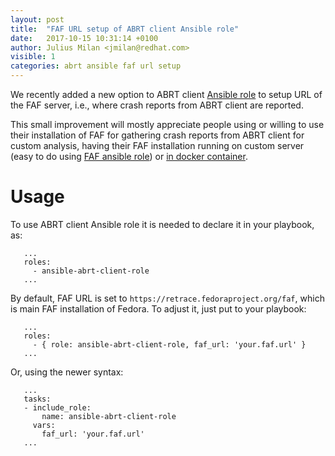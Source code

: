 ```yaml
---
layout: post
title:  "FAF URL setup of ABRT client Ansible role"
date:   2017-10-15 10:31:14 +0100
author: Julius Milan <jmilan@redhat.com>
visible: 1
categories: abrt ansible faf url setup
---
```

We recently added a new option to ABRT client [Ansible role][ansible-link] to setup
URL of the FAF server, i.e., where crash reports from ABRT client are reported.

This small improvement will mostly appreciate people using or willing to use their
installation of FAF for gathering crash reports from ABRT client for custom analysis,
having their FAF installation running on custom server (easy to do using
[FAF ansible role][faf-ansible-link]) or [in docker container][faf-in-container-link].

# Usage
To use ABRT client Ansible role it is needed to declare it in your playbook, as:
```
   ...
   roles:
     - ansible-abrt-client-role
   ...
```
By default, FAF URL is set to ```https://retrace.fedoraproject.org/faf```, which is main FAF
installation of Fedora.
To adjust it, just put to your playbook:
```
   ...
   roles:
     - { role: ansible-abrt-client-role, faf_url: 'your.faf.url' }
   ...
```
Or, using the newer syntax:
```
   ...
   tasks:
   - include_role:
       name: ansible-abrt-client-role
     vars:
       faf_url: 'your.faf.url'
   ...
```

[ansible-link]: https://github.com/abrt/ansible-abrt-client-role
[faf-in-container-link]: https://abrt.github.io/faf/container/2017/09/20/FAF-in-container/
[faf-ansible-link]: https://github.com/abrt/ansible-role-faf
